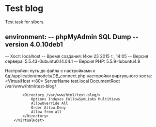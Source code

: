 # Test blog
Test task for sibers.

environment:
-- phpMyAdmin SQL Dump
-- version 4.0.10deb1
--
-- Хост: localhost
-- Время создания: Июн 23 2015 г., 14:05
-- Версия сервера: 5.5.43-0ubuntu0.14.04.1
-- Версия PHP: 5.5.9-1ubuntu4.9

Настройки: 
  путь до файла с настройками к бд:/application/models/DB_connect.php
  насторойки виртульного хоста:
          <VirtualHost *:80>
        	ServerName test.local
        	DocumentRoot /var/www/html/test-blog/
        
        	<Directory /var/www/html/test-blog/>
        	    Options Indexes FollowSymLinks MultiViews
        	    AllowOverride All
        	    Order Allow,Deny
        	    Allow from all
        	</Directory>
        </VirtualHost>
